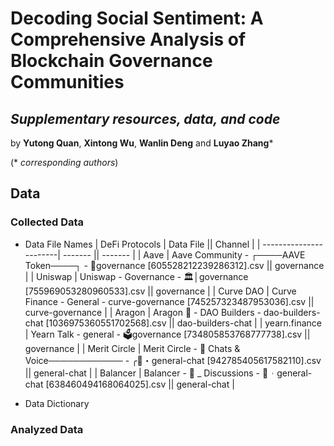 # Decoding Social Sentiment: A Comprehensive Analysis of Blockchain Governance Communities

## *Supplementary resources, data, and code*
by **Yutong Quan**, **Xintong Wu**, **Wanlin Deng** and **Luyao Zhang***

(* *corresponding authors*)

## Data
### Collected Data
- Data File Names
| DeFi Protocols         | Data File || Channel |
| -----------------------| ------- || ------- |
| Aave                | Aave Community - ┌────AAVE Token────┐ - 📜governance [605528212239286312].csv || governance |
| Uniswap                   | Uniswap - Governance - 🏛│governance [755969053280960533].csv || governance |
| Curve DAO              | Curve Finance - General - curve-governance [745257323487953036].csv || curve-governance |
| Aragon                 | Aragon 🦅 - DAO Builders - dao-builders-chat [1036975360551702568].csv || dao-builders-chat |
| yearn.finance          | Yearn Talk - general - 🗳governance [734805853768777738].csv || governance |
| Merit Circle           | Merit Circle - 💬 Chats & Voice──────────── - ╭💬・general-chat [942785405617582110].csv || general-chat |
| Balancer               | Balancer - 🏡 _ Discussions - 💬︲general-chat [638460494168064025].csv || general-chat |

- Data Dictionary

### Analyzed Data

